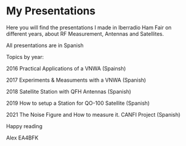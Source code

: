 # My Presentations

Here you will find the presentations I made in Iberradio Ham Fair on different years, about RF Measurement, Antennas and Satellites.

All presentations are in Spanish

Topics by year:

  2016 Practical Applications of a VNWA (Spainsh)
  
  2017 Experiments & Measuments with a VNWA (Spanish)
  
  2018 Satellite Station with QFH Antennas (Spanish)
  
  2019 How to setup a Station for QO-100 Satellite (Spanish)
 
  2021 The Noise Figure and How to measure it. CANFI Project (Spanish)
 
 
 Happy reading
 
 Alex
 EA4BFK
